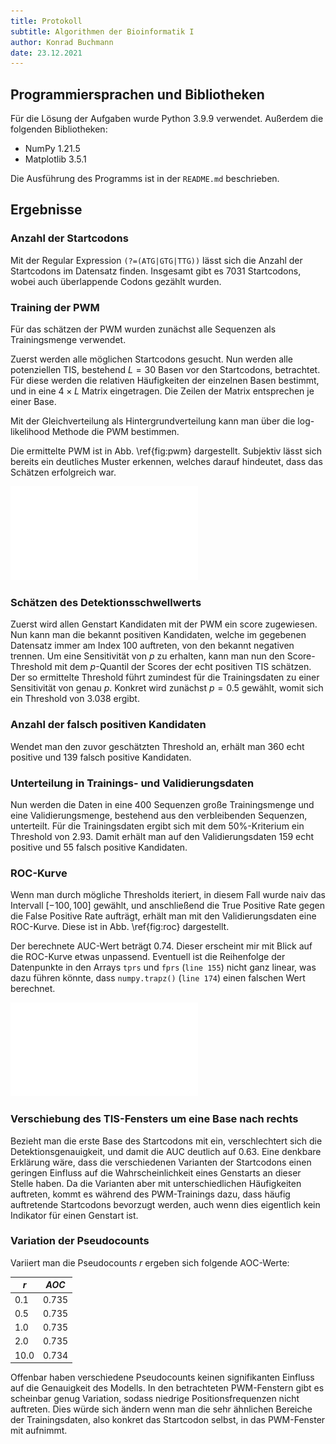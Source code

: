 ```yaml
---
title: Protokoll
subtitle: Algorithmen der Bioinformatik I
author: Konrad Buchmann
date: 23.12.2021
---
```


## Programmiersprachen und Bibliotheken
Für die Lösung der Aufgaben wurde Python 3.9.9 verwendet.
Außerdem die folgenden Bibliotheken:

* NumPy 1.21.5
* Matplotlib 3.5.1

Die Ausführung des Programms ist in der `README.md` beschrieben.


## Ergebnisse

### Anzahl der Startcodons
Mit der Regular Expression `(?=(ATG|GTG|TTG))` lässt sich die Anzahl der Startcodons im Datensatz finden.
Insgesamt gibt es 7031 Startcodons, wobei auch überlappende Codons gezählt wurden.

### Training der PWM
Für das schätzen der PWM wurden zunächst alle Sequenzen als Trainingsmenge verwendet.

Zuerst werden alle möglichen Startcodons gesucht. Nun werden alle potenziellen TIS, bestehend $L=30$ Basen vor den Startcodons, betrachtet. Für diese werden die relativen Häufigkeiten der einzelnen Basen bestimmt, und in eine $4 \times L$ Matrix eingetragen. Die Zeilen der Matrix entsprechen je einer Base.

Mit der Gleichverteilung als Hintergrundverteilung kann man über die log-likelihood Methode die PWM bestimmen.

Die ermittelte PWM ist in Abb. \ref{fig:pwm} dargestellt. Subjektiv lässt sich bereits ein deutliches Muster erkennen, welches darauf hindeutet, dass das Schätzen erfolgreich war.

![PWM\label{fig:pwm}](../out/plot1.pdf)

### Schätzen des Detektionsschwellwerts
Zuerst wird allen Genstart Kandidaten mit der PWM ein score zugewiesen. Nun kann man die bekannt positiven Kandidaten, welche im gegebenen Datensatz immer am Index 100 auftreten, von den bekannt negativen trennen. Um eine Sensitivität von $p$ zu erhalten, kann man nun den Score-Threshold mit dem $p$-Quantil der Scores der echt positiven TIS schätzen. Der so ermittelte Threshold führt zumindest für die Trainingsdaten zu einer Sensitivität von genau $p$. Konkret wird zunächst $p=0.5$ gewählt, womit sich ein Threshold von $3.038$ ergibt.


### Anzahl der falsch positiven Kandidaten
Wendet man den zuvor geschätzten Threshold an, erhält man 360 echt positive und 139 falsch positive Kandidaten.

### Unterteilung in Trainings- und Validierungsdaten
Nun werden die Daten in eine 400 Sequenzen große Trainingsmenge und eine Validierungsmenge, bestehend aus den verbleibenden Sequenzen, unterteilt. Für die Trainingsdaten ergibt sich mit dem 50%-Kriterium ein Threshold von $2.93$. Damit erhält man auf den Validierungsdaten 159 echt positive und 55 falsch positive Kandidaten.

### ROC-Kurve
Wenn man durch mögliche Thresholds iteriert, in diesem Fall wurde naiv das Intervall $[-100, 100]$ gewählt, und anschließend die True Positive Rate gegen die False Positive Rate aufträgt, erhält man mit den Validierungsdaten eine ROC-Kurve. Diese ist in Abb. \ref{fig:roc} dargestellt. 

Der berechnete AUC-Wert beträgt $0.74$. Dieser erscheint mir mit Blick auf die ROC-Kurve etwas unpassend. Eventuell ist die Reihenfolge der Datenpunkte in den Arrays `tprs` und `fprs` (`line 155`) nicht ganz linear, was dazu führen könnte, dass `numpy.trapz()` (`line 174`) einen falschen Wert berechnet.

![ROC-Curve\label{fig:roc}](../out/roc.pdf)

### Verschiebung des TIS-Fensters um eine Base nach rechts
Bezieht man die erste Base des Startcodons mit ein, verschlechtert sich die Detektionsgenauigkeit, und damit die AUC deutlich auf $0.63$. Eine denkbare Erklärung wäre, dass die verschiedenen Varianten der Startcodons einen geringen Einfluss auf die Wahrscheinlichkeit eines Genstarts an dieser Stelle haben. Da die Varianten aber mit unterschiedlichen Häufigkeiten auftreten, kommt es während des PWM-Trainings dazu, dass häufig auftretende Startcodons bevorzugt werden, auch wenn dies eigentlich kein Indikator für einen Genstart ist.

### Variation der Pseudocounts
Variiert man die Pseudocounts $r$ ergeben sich folgende AOC-Werte:

| $r$    | $AOC$   |
| ------ | ------- |
| $0.1$  | $0.735$ |
| $0.5$  | $0.735$ |
| $1.0$  | $0.735$ |
| $2.0$  | $0.735$ |
| $10.0$ | $0.734$ |

Offenbar haben verschiedene Pseudocounts keinen signifikanten Einfluss auf die Genauigkeit des Modells. In den betrachteten PWM-Fenstern gibt es scheinbar genug Variation, sodass niedrige Positionsfrequenzen nicht auftreten. Dies würde sich ändern wenn man die sehr ähnlichen Bereiche der Trainingsdaten, also konkret das Startcodon selbst, in das PWM-Fenster mit aufnimmt.